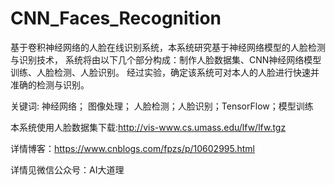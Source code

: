 # CNN_Faces_Recognition
   基于卷积神经网络的人脸在线识别系统，本系统研究基于神经网络模型的人脸检测与识别技术，
系统将由以下几个部分构成：制作人脸数据集、CNN神经网络模型训练、人脸检测、人脸识别。
经过实验，确定该系统可对本人的人脸进行快速并准确的检测与识别。

关键词: 神经网络； 图像处理； 人脸检测；人脸识别；TensorFlow；模型训练 

本系统使用人脸数据集下载:http://vis-www.cs.umass.edu/lfw/lfw.tgz

详情博客：https://www.cnblogs.com/fpzs/p/10602995.html

详情见微信公众号：AI大道理
